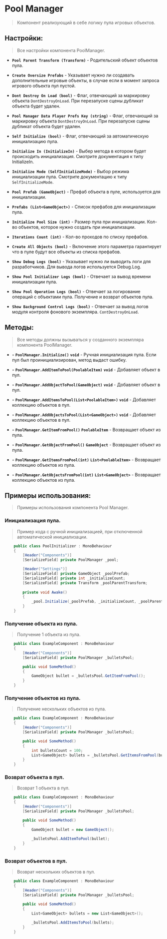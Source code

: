 # Pool Manager

> Компонент реализующий в себе логику пула игровых объектов.

## Настройки:

> Все настройки компонента PoolManager.

- **`Pool Parent Transform (Transform)`** - Родительский объект объектов пула.

- **`Create Oversize Prefabs`** - Указывает нужно ли создавать дополнительные игровые объекты, в случае если в момент запроса игрового объекта пул пустой.

- **`Dont Destroy On Load (bool)`** - Флаг, отвечающий за маркировку объекта `DontDestroyOnLoad`. При перезапуске сцены дубликат объекта будет удален.


- **`Pool Manager Data Player Prefs Key (string)`** - Флаг, отвечающий за маркировку объекта `DontDestroyOnLoad`. При перезапуске сцены дубликат объекта будет удален.


- **`Self Initialize (bool)`** - Флаг, отвечающий за автоматическую инициализацию пула.


- **`Initialize In (InitializeIn)`** - Выбер метода в котором будет происходить инициализация. Смотрите документация к типу InitializeIn.


- **`Initialize Mode (SelfInitializeMode)`** - Выбор режима инициализации пула. Смотрите документацию к типу `SelfInitializeMode`.


- **`Pool Prefab (GameObject)`** - Префаб объекта в пуле, используется для инициализации.


- **`Prefabs (List<GameObject>)`** - Список префабов для инициализации пула.


- **`Initialize Pool Size (int)`** - Размер пула при инициализации. Кол-во объектов, которое нужно создать при инициализации.


- **`Iterations Count (int)`** - Кол-во проходов по списку префабов.


- **`Create All Objects (bool)`** - Включение этого параметра гарантирует что в пуле будут все объекты из списка префабов.


- **`Show Debug Logs (bool)`** - Указывает нужно ли выводить логи для разработчиков. Для вывода логов используется Debug.Log.


- **`Show Pool Initializer Logs (bool)`** - Отвечает за вывод времени инициализации пула.


- **`Show Pool Operation Logs (bool)`** - Отвечает за логирование операций с объектами пула. Получение и возврат объектов пула.


- **`Show Background Control Logs (bool)`** - Отвечает за вывод логов модуля контроля фонового экземпляра. `ContDestroyOnLoad`.


## Методы:

> Все методы должны вызываться у созданного экземпляра компонента PoolManager.

- **-** **`PoolManager.Initialize()`** **`void`** - Ручная инициализация пула. Если пул был проинициализирован, метод выдаст ошибку.


- **-** **`PoolManager.AddItemToPool(PoolableItem)`** **`void`** - Добавляет объект в пул.


- **-** **`PoolManager.AddObjectToPool(GameObject)`** **`void`** - Добавляет объект в пул.


- **-** **`PoolManager.AddItemsToPool(List<PoolableItem>)`** **`void`** - Добавляет коллекцию объектов в пул.


- **-** **`PoolManager.AddObjectsToPool(List<GameObject>)`** **`void`** - Добавляет коллекцию объектов в пул.


- **-** **`PoolManager.GetItemFromPool()`** **`PoolableItem`** - Возвращает объект из пула.


- **-** **`PoolManager.GetObjectFromPool()`** **`GameObject`** - Возвращает объект из пула.


- **-** **`PoolManager.GetItemsFromPool(int)`** **`List<PoolableItem>`** - Возвращает коллекцию объектов из пула.


- **-** **`PoolManager.GetObjectsFromPool(int)`** **`List<GameObject>`** - Возвращает коллекцию объектов из пула.

## Примеры использования:

> Примеры использования компонента Pool Manager.

### Инициализация пула.

> Пример кода с ручной инициализацией, при отключенной автоматической инициализации.

```c#
    public class PoolInitializer : MonoBehaviour
    {
        [Header("Components")] 
        [SerializeField] private PoolManager _pool;

        [Header("Settings")] 
        [SerializeField] private GameObject _poolPrefab;
        [SerializeField] private int _initializeCount;
        [SerializeField] private Transform _poolParentTransform;
        
        private void Awake()
        {
            _pool.Initialize(_poolPrefab, _initializeCount, _poolParentTransform);
        }
    }
```

### Получение объекта из пула.

> Получение 1 объекта из пула.

```c#
    public class ExampleComponent : MonoBehaviour
    {
        [Header("Components")] 
        [SerializeField] private PoolManager _bulletsPool;

        public void SomeMethod()
        {
            GameObject bullet = _bulletsPool.GetItemFromPool();
        }
    }
```

### Получение объектов из пула.

> Получение нескольких объектов из пула.

```c#
    public class ExampleComponent : MonoBehaviour
    {
        [Header("Components")] 
        [SerializeField] private PoolManager _bulletsPool;

        public void SomeMethod()
        {
            int bulletsCount = 100;
            List<GameObject> bullets = _bulletsPool.GetItemsFromPool(bulletsCount);
        }
    }
```

### Возврат объекта в пул.

> Возврат 1 объекта в пул.

```c#
    public class ExampleComponent : MonoBehaviour
    {
        [Header("Components")] 
        [SerializeField] private PoolManager _bulletsPool;

        public void SomeMethod()
        {
            GameObject bullet = new GameObject();
            
            _bulletsPool.AddItemToPool(bullet);
        }
    }
```

### Возврат объектов в пул.

> Возврат нескольких объектов в пул.

```c#
    public class ExampleComponent : MonoBehaviour
    {
        [Header("Components")] 
        [SerializeField] private PoolManager _bulletsPool;

        public void SomeMethod()
        {
            List<GameObject> bullets = new List<GameObject>();
            
            _bulletsPool.AddItemsToPool(bullets);
        }
    }
```